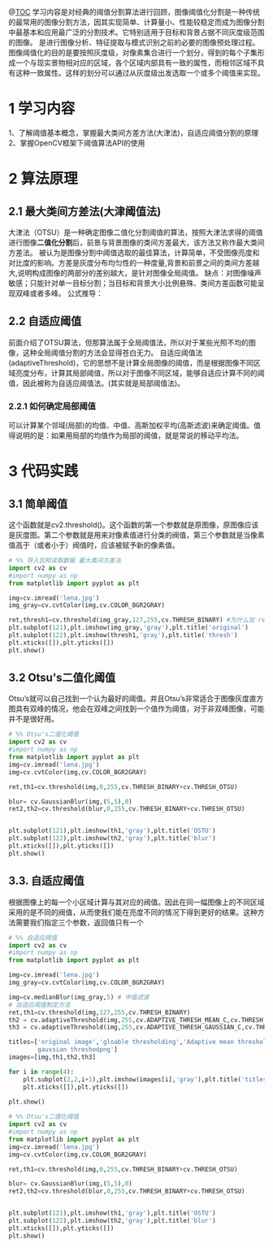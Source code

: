 @[TOC](CV-阈值分割)
学习内容是对经典的阈值分割算法进行回顾，图像阈值化分割是一种传统的最常用的图像分割方法，因其实现简单、计算量小、性能较稳定而成为图像分割中最基本和应用最广泛的分割技术。它特别适用于目标和背景占据不同灰度级范围的图像。
是进行图像分析、特征提取与模式识别之前的必要的图像预处理过程。图像阈值化的目的是要按照灰度级，对像素集合进行一个划分，得到的每个子集形成一个与现实景物相对应的区域，各个区域内部具有一致的属性，而相邻区域不具有这种一致属性。这样的划分可以通过从灰度级出发选取一个或多个阈值来实现。
# 1 学习内容
1、了解阈值基本概念，掌握最大类间方差方法(大津法)，自适应阈值分割的原理
2、掌握OpenCV框架下阈值算法API的使用
# 2 算法原理
## 2.1 最大类间方差法(大津阈值法)
大津法（OTSU）是一种确定图像二值化分割阈值的算法，按照大津法求得的阈值进行图像**二值化分割**后，前景与背景图像的类间方差最大，该方法又称作最大类间方差法。
被认为是图像分割中阈值选取的最佳算法，计算简单，不受图像亮度和对比度的影响。方差是灰度分布均匀性的一种度量,背景和前景之间的类间方差越大,说明构成图像的两部分的差别越大，是针对图像全局阈值。
缺点：对图像噪声敏感；只能针对单一目标分割；当目标和背景大小比例悬殊、类间方差函数可能呈现双峰或者多峰。
公式推导：
## 2.2 自适应阈值
前面介绍了OTSU算法，但那算法属于全局阈值法，所以对于某些光照不均的图像，这种全局阈值分割的方法会显得苍白无力。
自适应阈值法(adaptiveThreshold)，它的思想不是计算全局图像的阈值，而是根据图像不同区域亮度分布，计算其局部阈值，所以对于图像不同区域，能够自适应计算不同的阈值，因此被称为自适应阈值法。(其实就是局部阈值法)。
### 2.2.1 如何确定局部阈值
可以计算某个邻域(局部)的均值、中值、高斯加权平均(高斯滤波)来确定阈值。值得说明的是：如果用局部的均值作为局部的阈值，就是常说的移动平均法。

# 3 代码实践
## 3.1 简单阈值
这个函数就是cv2.threshold()。这个函数的第一个参数就是原图像，原图像应该是灰度图。第二个参数就是用来对像素值进行分类的阀值，第三个参数就是当像素值高于（或者小于）阀值时，应该被赋予新的像素值。
```python
# %% 导入包和读取数据 最大类间方差法
import cv2 as cv
#import numpy as np
from matplotlib import pyplot as plt

img=cv.imread('lena.jpg')
img_gray=cv.cvtColor(img,cv.COLOR_BGR2GRAY)

ret,thresh1=cv.threshold(img_gray,127,255,cv.THRESH_BINARY) #为什么加 ret ，这个函数有两个返回值
plt.subplot(121),plt.imshow(img_gray,'gray'),plt.title('original')
plt.subplot(122),plt.imshow(thresh1,'gray'),plt.title('thresh')
plt.xticks([]),plt.yticks([])
plt.show()
```
## 3.2 Otsu's二值化阈值
Otsu’s就可以自己找到一个认为最好的阈值。并且Otsu’s非常适合于图像灰度直方图具有双峰的情况，他会在双峰之间找到一个值作为阈值，对于非双峰图像，可能并不是很好用。
```python
# %% Otsu's二值化阈值
import cv2 as cv
#import numpy as np
from matplotlib import pyplot as plt
img=cv.imread('lena.jpg')
img=cv.cvtColor(img,cv.COLOR_BGR2GRAY)

ret,th1=cv.threshold(img,0,255,cv.THRESH_BINARY+cv.THRESH_OTSU)

blur= cv.GaussianBlur(img,(5,5),0)
ret2,th2=cv.threshold(blur,0,255,cv.THRESH_BINARY+cv.THRESH_OTSU)


plt.subplot(121),plt.imshow(th1,'gray'),plt.title('OSTU')
plt.subplot(122),plt.imshow(th2,'gray'),plt.title('blur')
plt.xticks([]),plt.yticks([])
plt.show()
```
## 3.3. 自适应阈值
根据图像上的每一个小区域计算与其对应的阀值。因此在同一幅图像上的不同区域采用的是不同的阀值，从而使我们能在亮度不同的情况下得到更好的结果。这种方法需要我们指定三个参数，返回值只有一个
```python
# %% 自适应阈值
import cv2 as cv
#import numpy as np
from matplotlib import pyplot as plt

img=cv.imread('lena.jpg')
img_gray=cv.cvtColor(img,cv.COLOR_BGR2GRAY)

img=cv.medianBlur(img_gray,5) # 中值滤波
# 自适应阈值制定方法
ret,th1=cv.threshold(img,127,255,cv.THRESH_BINARY) 
th2 = cv.adaptiveThreshold(img,255,cv.ADAPTIVE_THRESH_MEAN_C,cv.THRESH_BINARY,11,2 )
th3 = cv.adaptiveThreshold(img,255,cv.ADAPTIVE_THRESH_GAUSSIAN_C,cv.THRESH_BINARY,11,2)

titles=['original image','gloable thresholding','Adaptive mean thresholding','Adaptive \
        gaussian threshodpng']
images=[img,th1,th2,th3]

for i in range(4):
    plt.subplot(2,2,i+1),plt.imshow(images[i],'gray'),plt.title('titles[i]')
    plt.xticks([]),plt.yticks([])
    
plt.show()

# %% Otsu's二值化阈值
import cv2 as cv
#import numpy as np
from matplotlib import pyplot as plt
img=cv.imread('lena.jpg')
img=cv.cvtColor(img,cv.COLOR_BGR2GRAY)

ret,th1=cv.threshold(img,0,255,cv.THRESH_BINARY+cv.THRESH_OTSU)

blur= cv.GaussianBlur(img,(5,5),0)
ret2,th2=cv.threshold(blur,0,255,cv.THRESH_BINARY+cv.THRESH_OTSU)


plt.subplot(121),plt.imshow(th1,'gray'),plt.title('OSTU')
plt.subplot(122),plt.imshow(th2,'gray'),plt.title('blur')
plt.xticks([]),plt.yticks([])
plt.show()
```


